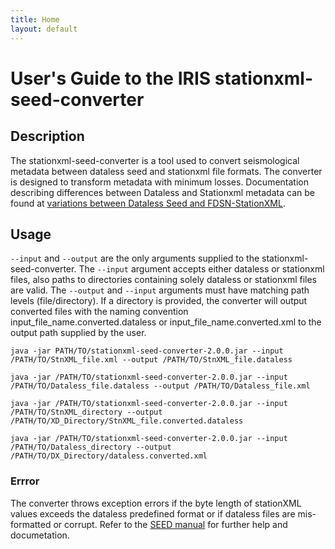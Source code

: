 ```yaml
---
title: Home
layout: default
---
```



# User's Guide to the IRIS stationxml-seed-converter

## Description

The stationxml-seed-converter is a tool used to convert seismological metadata between dataless seed and stationxml file formats. The converter is designed to transform metadata with minimum losses. Documentation describing differences between Dataless and Stationxml metadata can be found at [variations between Dataless Seed and FDSN-StationXML](http://www.fdsn.org/xml/station/Variations-FDSNSXML-SEED.txt). 

## Usage

`--input` and `--output` are the only arguments supplied to the stationxml-seed-converter. The `--input` argument accepts either dataless or stationxml files, also paths to directories containing solely dataless or stationxml files are valid. The `--output` and `--input` arguments must have matching path levels (file/directory). If a directory is provided, the converter will output converted files with the naming convention input_file_name.converted.dataless or input_file_name.converted.xml to the output path supplied by the user.

  `java -jar PATH/TO/stationxml-seed-converter-2.0.0.jar --input /PATH/TO/StnXML_file.xml --output /PATH/TO/StnXML_file.dataless`

  `java -jar /PATH/TO/stationxml-seed-converter-2.0.0.jar --input /PATH/TO/Dataless_file.dataless --output /PATH/TO/Dataless_file.xml`

  `java -jar /PATH/TO/stationxml-seed-converter-2.0.0.jar --input /PATH/TO/StnXML_directory --output /PATH/TO/XD_Directory/StnXML_file.converted.dataless`

  `java -jar /PATH/TO/stationxml-seed-converter-2.0.0.jar --input /PATH/TO/Dataless_directory --output /PATH/TO/DX_Directory/dataless.converted.xml`
  

### Errror

The converter throws exception errors if the byte length of stationXML values exceeds the dataless predefined format or if dataless files are mis-formatted or corrupt. Refer to the [SEED manual](https://www.fdsn.org/seed_manual/SEEDManual_V2.4.pdf) for further help and documetation. 




